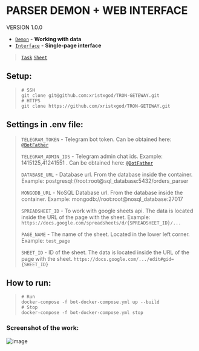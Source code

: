 # PARSER DEMON + WEB INTERFACE
VERSION 1.0.0

 * [`Demon`](./demon/README.md) - **Working with data**
 * [`Interface`](./interface/README.md) - **Single-page interface**

> [`Task`](https://kanalservis.notion.site/kanalservis/Python-82f517c516d041b8aca227f0a44ed1f1) 
> [`Sheet`](https://docs.google.com/spreadsheets/d/13k0ORwAXAQ4LwaUGfReXmJ7x0SsXpHussJQZ-abm6lI/edit#gid=0)

## Setup:
> ```shell
> # SSH
> git clone git@github.com:xristxgod/TRON-GETEWAY.git
> # HTTPS
> git clone https://github.com/xristxgod/TRON-GETEWAY.git
> ```

## Settings in .env file:
> `TELEGRAM_TOKEN` - Telegram bot token. Can be obtained here: [`@BotFather`](https://t.me/BotFather)
>
> `TELEGRAM_ADMIN_IDS` - Telegram admin chat ids. Example: 1415125,41241551 . Can be obtained here: [`@BotFather`](https://t.me/username_to_id_bot)
> 
> `DATABASE_URL` - Database url. From the database inside the container. Example: postgresql://root:root@sql_database:5432/orders_parser
> 
> `MONGODB_URL` - NoSQL Database url. From the database inside the container. Example: mongodb://root:root@nosql_database:27017
> 
> `SPREADSHEET_ID` - To work with google sheets api. The data is located inside the URL of the page with the sheet. Example: `https://docs.google.com/spreadsheets/d/{SPREADSHEET_ID}/...`
> 
> `PAGE_NAME` - The name of the sheet. Located in the lower left corner. Example: `test_page`
> 
> `SHEET_ID` - ID of the sheet. The data is located inside the URL of the page with the sheet. `https://docs.google.com/.../edit#gid={SHEET_ID}`

## How to run:
> ```shell
> # Run
> docker-compose -f bot-docker-compose.yml up --build
> # Stop
> docker-compose -f bot-docker-compose.yml stop
> ```

### Screenshot of the work:
![image](https://user-images.githubusercontent.com/84931791/179219125-fd7369d3-86b9-4157-bcaf-39b6e7b2ff46.png)
